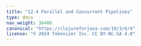 ```yaml
---
title: "12.4 Parallel and Concurrent Pipelines"
type: docs
nav_weight: 36400
canonical: "https://clojureforjava.com/10/3/6/4"
license: "© 2024 Tokenizer Inc. CC BY-NC-SA 4.0"
---
```


